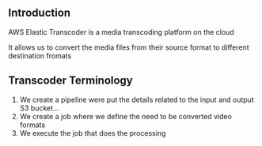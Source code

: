 ## Introduction
AWS Elastic Transcoder is a media transcoding platform on the cloud


It allows us to convert the media files from their source format to different destination fromats

## Transcoder Terminology
1. We create a pipeline were put the details related to the input and output S3 bucket…
2. We create a job where we define the need to be converted video formats
3. We execute the job that does the processing
